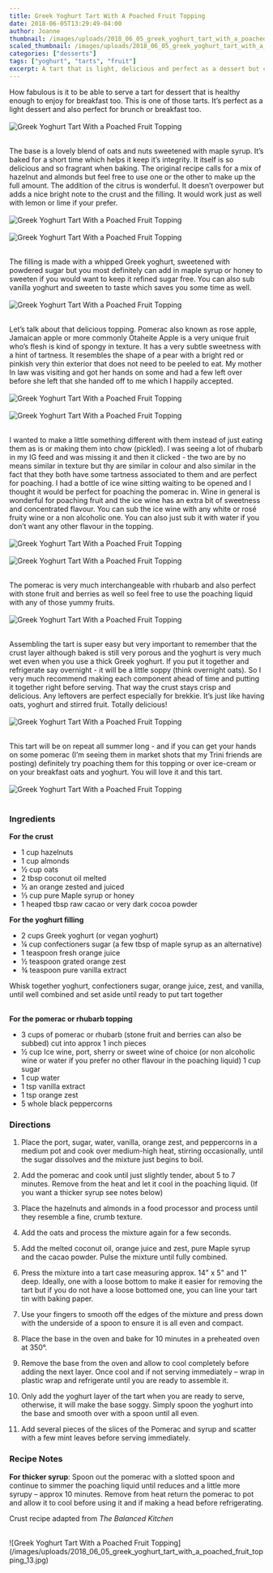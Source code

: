```yaml
---
title: Greek Yoghurt Tart With A Poached Fruit Topping
date: 2018-06-05T13:29:49-04:00
author: Joanne
thumbnail: /images/uploads/2018_06_05_greek_yoghurt_tart_with_a_poached_fruit_topping_1.jpg
scaled_thumbnail: /images/uploads/2018_06_05_greek_yoghurt_tart_with_a_poached_fruit_topping_0.jpg
categories: ["desserts"]
tags: ["yoghurt", "tarts", "fruit"]
excerpt: A tart that is light, delicious and perfect as a dessert but can also double as breakfast
---
```


How fabulous is it to be able to serve a tart for dessert that is healthy enough to enjoy for breakfast too. This is one of those tarts. It’s perfect as a light dessert and also perfect for brunch or breakfast too.
</br>
</br>
![Greek Yoghurt Tart With a Poached Fruit Topping](/images/uploads/2018_06_05_greek_yoghurt_tart_with_a_poached_fruit_topping_2.jpg)
</br>
</br>

The base is a lovely blend of oats and nuts sweetened with maple syrup. It’s baked for a short time which helps it keep it’s integrity. It itself is so delicious and so fragrant when baking. The original recipe calls for a mix of hazelnut and almonds but feel free to use one or the other to make up the full amount. The addition of the citrus is wonderful. It doesn’t overpower but adds a nice bright note to the crust and the filling. It would work just as well with lemon or lime if your prefer.
</br>
</br>
![Greek Yoghurt Tart With a Poached Fruit Topping](/images/uploads/2018_06_05_greek_yoghurt_tart_with_a_poached_fruit_topping_3.jpg)
</br>
</br>
![Greek Yoghurt Tart With a Poached Fruit Topping](/images/uploads/2018_06_05_greek_yoghurt_tart_with_a_poached_fruit_topping_4.jpg)
</br>
</br>

The filling is made with a whipped Greek yoghurt, sweetened with powdered sugar but you most definitely can add in maple syrup or honey to sweeten if you would want to keep it refined sugar free. You can also sub vanilla yoghurt and sweeten to taste which saves you some time as well.
</br>
</br>
![Greek Yoghurt Tart With a Poached Fruit Topping](/images/uploads/2018_06_05_greek_yoghurt_tart_with_a_poached_fruit_topping_5.jpg)
</br>
</br>

Let’s talk about that delicious topping. Pomerac also known as rose apple, Jamaican apple or more commonly Otaheite Apple is a very unique fruit who’s flesh is kind of spongy in texture. It has a very subtle sweetness with a hint of tartness. It resembles the shape of a pear with a bright red or pinkish very thin exterior that does not need to be peeled to eat. My mother In law was visiting and got her hands on some and had a few left over before she left that she handed off to me which I happily accepted.
</br>
</br>
![Greek Yoghurt Tart With a Poached Fruit Topping](/images/uploads/2018_06_05_greek_yoghurt_tart_with_a_poached_fruit_topping_6.jpg)
</br>
</br>
![Greek Yoghurt Tart With a Poached Fruit Topping](/images/uploads/2018_06_05_greek_yoghurt_tart_with_a_poached_fruit_topping_7.jpg)
</br>
</br>

I wanted to make a little something different with them instead of just eating them as is or making them into chow (pickled). I was seeing a lot of rhubarb in my IG feed and was missing it and then it clicked - the two are by no means similar in texture but thy are similar in colour and also similar in the fact that they both have some tartness associated to them and are perfect for poaching. I had a bottle of ice wine sitting waiting to be opened and I thought it would be perfect for poaching the pomerac in. Wine in general is wonderful for poaching fruit and the ice wine has an extra bit of sweetness and concentrated flavour. You can sub the ice wine with any white or rosé fruity wine or a non alcoholic one. You can also just sub it with water if you don’t want any other flavour in the topping.
</br>
</br>
![Greek Yoghurt Tart With a Poached Fruit Topping](/images/uploads/2018_06_05_greek_yoghurt_tart_with_a_poached_fruit_topping_8.jpg)
</br>
</br>
![Greek Yoghurt Tart With a Poached Fruit Topping](/images/uploads/2018_06_05_greek_yoghurt_tart_with_a_poached_fruit_topping_9.jpg)
</br>
</br>

The pomerac is very much interchangeable with rhubarb and also perfect with stone fruit and berries as well so feel free to use the poaching liquid with any of those yummy fruits.
</br>
</br>
![Greek Yoghurt Tart With a Poached Fruit Topping](/images/uploads/2018_06_05_greek_yoghurt_tart_with_a_poached_fruit_topping_10.jpg)
</br>
</br>

Assembling the tart is super easy but very important to remember that the crust layer although baked is still very porous and the yoghurt is very much wet even when you use a thick Greek yoghurt. If you put it together and refrigerate say overnight - it will be a little soppy (think overnight oats). So I very much recommend making each component ahead of time and putting it together right before serving. That way the crust stays crisp and delicious. Any leftovers are perfect especially for brekkie. It’s just like having oats, yoghurt and stirred fruit. Totally delicious!
</br>
</br>
![Greek Yoghurt Tart With a Poached Fruit Topping](/images/uploads/2018_06_05_greek_yoghurt_tart_with_a_poached_fruit_topping_11.jpg)
</br>
</br>

This tart will be on repeat all summer long - and if you can get your hands on some pomerac (I’m seeing them in market shots that my Trini friends are posting) definitely try poaching them for this topping or over ice-cream or on your breakfast oats and yoghurt. You will love it and this tart.
</br>
</br>
![Greek Yoghurt Tart With a Poached Fruit Topping](/images/uploads/2018_06_05_greek_yoghurt_tart_with_a_poached_fruit_topping_12.jpg)
</br>
</br>


### Ingredients

__For the crust__

* 1 cup hazelnuts
* 1 cup almonds
* &frac12; cup oats
* 2 tbsp coconut oil melted
* &frac12; an orange zested and juiced
* &frac13; cup pure Maple syrup or honey
* 1 heaped tbsp raw cacao or very dark cocoa powder

__For the yoghurt filling__

* 2 cups Greek yoghurt (or vegan yoghurt)
* &frac14; cup confectioners sugar (a few tbsp of maple syrup as an alternative)
* 1 teaspoon fresh orange juice
* &frac12; teaspoon grated orange zest
* &frac34; teaspoon pure vanilla extract


Whisk together yoghurt, confectioners sugar, orange juice, zest, and vanilla, until well combined and set aside until ready to put tart together
</br>
</br>

__For the pomerac or rhubarb topping__

* 3 cups of pomerac or rhubarb (stone fruit and berries can also be subbed) cut into approx 1 inch pieces
* &frac12; cup Ice wine, port, sherry or sweet wine of choice (or non alcoholic wine or water if you prefer no other flavour in the poaching liquid)
1 cup sugar
* 1 cup water
* 1 tsp vanilla extract
* 1 tsp orange zest
* 5 whole black peppercorns

### Directions

1. Place the port, sugar, water, vanilla, orange zest, and peppercorns in a medium pot and cook over medium-high heat, stirring occasionally, until the sugar dissolves and the mixture just begins to boil.

1. Add the pomerac and cook until just slightly tender, about 5 to 7 minutes. Remove from the heat and let it cool in the poaching liquid. (If you want a thicker syrup see notes below)
2. Place the hazelnuts and almonds in a food processor and process until they resemble a fine, crumb texture.
3. Add the oats and process the mixture again for a few seconds.
4. Add the melted coconut oil, orange juice and zest, pure Maple syrup and the cacao powder. Pulse the mixture until fully combined.
5. Press the mixture into a tart case measuring approx. 14" x 5" and 1" deep.  Ideally, one with a loose bottom to make it easier for removing the tart but if you do not have a loose bottomed one, you can line your tart tin with baking paper. 
6. Use your fingers to smooth off the edges of the mixture and press down with the underside of a spoon to ensure it is all even and compact.
7. Place the base in the oven and bake for 10 minutes in a preheated oven at 350&deg;.
8. Remove the base from the oven and allow to cool completely before adding the next layer. Once cool and if not serving immediately – wrap in plastic wrap and refrigerate until you are ready to assemble it. 
9. Only add the yoghurt layer of the tart when you are ready to serve, otherwise, it will make the base soggy.  Simply spoon the yoghurt into the base and smooth over with a spoon until all even.
10. Add several pieces of the slices of the Pomerac and syrup and scatter with a few mint leaves before serving immediately.

### Recipe Notes
__For thicker syrup__: Spoon out the pomerac with a slotted spoon and continue to simmer the poaching liquid until reduces and a little more syrupy – approx 10 minutes. Remove from heat return the pomerac to pot and allow it to cool before using it and if making a head before refrigerating.

Crust recipe adapted from _The Balanced Kitchen_

</br>
![Greek Yoghurt Tart With a Poached Fruit Topping](/images/uploads/2018_06_05_greek_yoghurt_tart_with_a_poached_fruit_topping_13.jpg)
